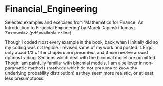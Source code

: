 # Financial_Engineering

Selected examples and exercises from 'Mathematics for Finance: An Introduction to Financial Engineering' by Marek Capinski
Tomasz Zastawniak (pdf available online).

Though I coded most every example in the book, back when I initially did so my coding was not legible. I revised some of my work and posted it. Ergo, only about 1/3 of the chapters are presented, and these revolve around options trading. Sections which deal with the binomial model are ommitted. Thogh I am painfully familiar with binomial models, I am a believer in non-parametric methods (methods which do not presume to know the underlying probability distribution) as they seem more realistic, or at least less presumptuous.
